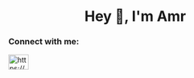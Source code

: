 <h1 align="center">Hey 👋, I'm Amr</h1>

<h3 align="left">Connect with me:</h3>
<p align="left">
<a href="https://www.linkedin.com/in/amrsaad7/" target="blank"><img align="center" src="https://raw.githubusercontent.com/rahuldkjain/github-profile-readme-generator/master/src/images/icons/Social/linked-in-alt.svg" alt="https://www.linkedin.com/in/amrsaad7/" height="30" width="40" /></a>
</p>
